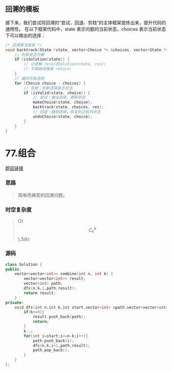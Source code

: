 

## 回溯的模板

接下来，我们尝试将回溯的“尝试、回退、剪枝”的主体框架提炼出来，提升代码的通用性。 在以下框架代码中，state 表示问题的当前状态，choices 表示当前状态下可以做出的选择：

```C++
/* 回溯算法框架 */ 
void backtrack(State *state, vector<Choice *> &choices, vector<State *> &res) { 
	// 判断是否为解 
	if (isSolution(state)) { 
		// 记录解 recordSolution(state, res); 
		// 不再继续搜索 return; 
	} 
	// 遍历所有选择 
	for (Choice choice : choices) { 
		// 剪枝：判断选择是否合法 
		if (isValid(state, choice)) { 
			// 尝试：做出选择，更新状态 
			makeChoice(state, choice); 
			backtrack(state, choices, res); 
			// 回退：撤销选择，恢复到之前的状态 
			undoChoice(state, choice); 
		} 
	} 
}
```

# 77.组合

[题目链接](https://leetcode.cn/problems/combinations/description/)

### 思路

> 简单而典型的回溯问题。

### 时空复杂度

> O($$C_n^k$$),S(k)

### 源码

```C++
class Solution {
public:
    vector<vector<int>> combine(int n, int k) {
        vector<vector<int>> result;
        vector<int> path;
        dfs(n,k,1,path,result);
        return result; 
    }
private:
    void dfs(int n,int k,int start,vector<int> &path,vector<vector<int>> &result){
        if(k<=0){
            result.push_back(path);
            return;
        }
        k--;
        for(int i=start;i<=n-k;i++){
            path.push_back(i);
            dfs(n,k,i+1,path,result);
            path.pop_back();
        }
    }
};
```

